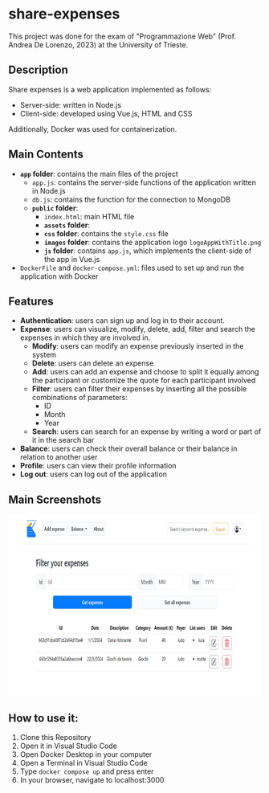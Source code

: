 # share-expenses


This project was done for the exam of "Programmazione Web" (Prof. Andrea De Lorenzo, 2023) at the University of Trieste.

## Description

Share expenses is a web application implemented as follows: 
- Server-side: written in Node.js
- Client-side: developed using Vue.js, HTML and CSS

Additionally, Docker was used for containerization. 


## Main Contents

- **`app` folder**: contains the main files of the project
  - `app.js`: contains the server-side functions of the application written in Node.js
  - `db.js`: contains the function for the connection to MongoDB
  - **`public` folder**:
    -  `index.html`: main HTML file
    -  **`assets` folder**:  
      -  **`css` folder**: contains the `style.css` file
      -  **`images` folder**: contains the application logo `logoAppWithTitle.png`
      -  **`js` folder**: contains `app.js`, which implements the client-side of the app in Vue.js 
- `DockerFile` and `docker-compose.yml`: files used to set up and run the application with Docker


## Features

- **Authentication**: users can sign up and log in to their account.
- **Expense**: users can visualize, modify, delete, add, filter and search the expenses in which they are involved in.
  - **Modify**: users can modify an expense previously inserted in the system
  - **Delete**: users can delete an expense 
  - **Add**: users can add an expense and choose to split it equally among the participant or customize the quote for each participant involved
  - **Filter**: users can filter their expenses by inserting all the possible combinations of parameters:
    - ID
    - Month
    - Year
  - **Search**: users can search for an expense by writing a word or part of it in the search bar
- **Balance**: users can check their overall balance or their balance in relation to another user
- **Profile**: users can view their profile information
- **Log out**: users can log out of the application


## Main Screenshots

<p align="left">
  <img src="./Images/HomePageScreen.png" alt="Login Screen" height="360" width="800"/>
</p>



## How to use it:  
1. Clone this Repository 
2. Open it in Visual Studio Code 
3. Open Docker Desktop in your computer
4. Open a Terminal in Visual Studio Code
5. Type ```docker compose up``` and press enter
6. In your browser, navigate to localhost:3000
